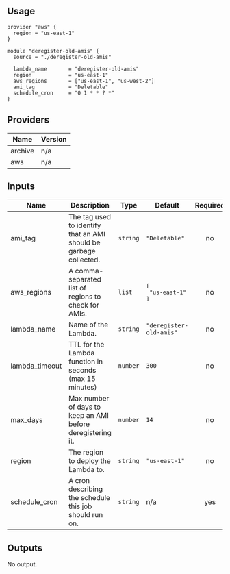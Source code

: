 ## Usage
```hcl
provider "aws" {
  region = "us-east-1"
}

module "deregister-old-amis" {
  source = "./deregister-old-amis"

  lambda_name       = "deregister-old-amis"
  region            = "us-east-1"
  aws_regions       = ["us-east-1", "us-west-2"]
  ami_tag           = "Deletable"
  schedule_cron     = "0 1 * * ? *"
}
```

## Providers

| Name | Version |
|------|---------|
| archive | n/a |
| aws | n/a |

## Inputs

| Name | Description | Type | Default | Required |
|------|-------------|------|---------|:-----:|
| ami\_tag | The tag used to identify that an AMI should be garbage collected. | `string` | `"Deletable"` | no |
| aws\_regions | A comma-separated list of regions to check for AMIs. | `list` | <pre>[<br>  "us-east-1"<br>]</pre> | no |
| lambda\_name | Name of the Lambda. | `string` | `"deregister-old-amis"` | no |
| lambda\_timeout | TTL for the Lambda function in seconds (max 15 minutes) | `number` | `300` | no |
| max\_days | Max number of days to keep an AMI before deregistering it. | `number` | `14` | no |
| region | The region to deploy the Lambda to. | `string` | `"us-east-1"` | no |
| schedule\_cron | A cron describing the schedule this job should run on. | `string` | n/a | yes |

## Outputs

No output.

